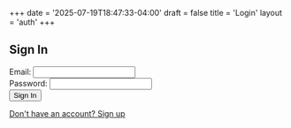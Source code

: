 +++
date = '2025-07-19T18:47:33-04:00'
draft = false
title = 'Login'
layout = 'auth'
+++

<div id="loginSection">
    <h2>Sign In</h2>
    <form id="loginForm">
        <div class="form-group">
            <label for="loginEmail">Email:</label>
            <input type="email" id="loginEmail" required>
        </div>
        <div class="form-group">
            <label for="loginPassword">Password:</label>
            <input type="password" id="loginPassword" required>
        </div>
        <div id="loginError" class="error-message" style="display: none;"></div>
        <button type="submit">Sign In</button>
    </form>
    <p><a href="#" id="showSignup">Don't have an account? Sign up</a></p>
</div>

<div id="signupSection" style="display: none;">
    <h2>Create Account</h2>
    <form id="signupForm">
        <div class="form-group">
            <label for="username">Username:</label>
            <input type="text" id="username" required>
        </div>
        <div class="form-group">
            <label for="signupEmail">Email:</label>
            <input type="email" id="signupEmail" required>
        </div>
        <div class="form-group">
            <label for="signupPassword">Password:</label>
            <input type="password" id="signupPassword" required>
        </div>
        <div class="form-group">
            <label for="confirmPassword">Confirm Password:</label>
            <input type="password" id="confirmPassword" required>
        </div>
        <div id="signupError" class="error-message" style="display: none;"></div>
        <button type="submit">Create Account</button>
    </form>
    <p><a href="#" id="showLogin">Already have an account? Sign in</a></p>
</div>
